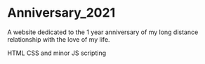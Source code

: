 # Anniversary_2021

A website dedicated to the 1 year anniversary of my long distance relationship with the love of my life.

HTML CSS and minor JS scripting
